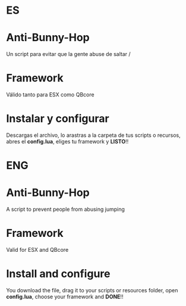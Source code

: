 # ES
#  Anti-Bunny-Hop
Un script para evitar que la gente abuse de saltar / 

# Framework
Válido tanto para ESX como QBcore

# Instalar y configurar
Descargas el archivo, lo arastras a la carpeta de tus scripts o recursos, abres el **config.lua**, eliges tu framework y **LISTO**!!


# ENG
#  Anti-Bunny-Hop
A script to prevent people from abusing jumping

# Framework
Valid for ESX and QBcore

# Install and configure
You download the file, drag it to your scripts or resources folder, open **config.lua**, choose your framework and **DONE**!!
